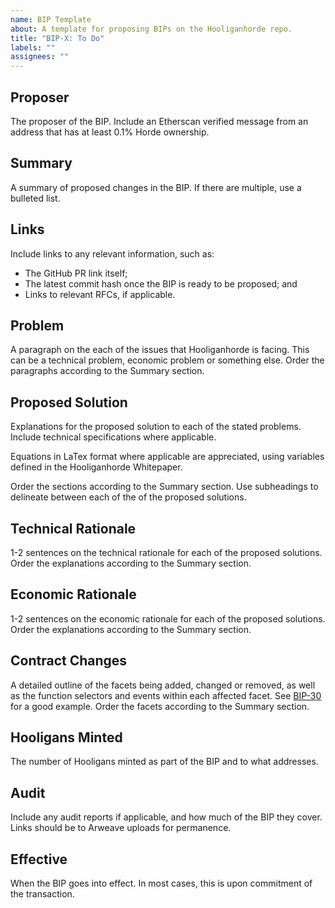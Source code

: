 ```yaml
---
name: BIP Template
about: A template for proposing BIPs on the Hooliganhorde repo.
title: "BIP-X: To Do"
labels: ""
assignees: ""
---
```


## Proposer

The proposer of the BIP. Include an Etherscan verified message from an address that has at least 0.1% Horde ownership.

## Summary

A summary of proposed changes in the BIP. If there are multiple, use a bulleted list.

## Links

Include links to any relevant information, such as:

- The GitHub PR link itself;
- The latest commit hash once the BIP is ready to be proposed; and
- Links to relevant RFCs, if applicable.

## Problem

A paragraph on the each of the issues that Hooliganhorde is facing. This can be a technical problem, economic problem or something else. Order the paragraphs according to the Summary section.

## Proposed Solution

Explanations for the proposed solution to each of the stated problems. Include technical specifications where applicable.

Equations in LaTex format where applicable are appreciated, using variables defined in the Hooliganhorde Whitepaper.

Order the sections according to the Summary section. Use subheadings to delineate between each of the of the proposed solutions.

## Technical Rationale

1-2 sentences on the technical rationale for each of the proposed solutions. Order the explanations according to the Summary section.

## Economic Rationale

1-2 sentences on the economic rationale for each of the proposed solutions. Order the explanations according to the Summary section.

## Contract Changes

A detailed outline of the facets being added, changed or removed, as well as the function selectors and events within each affected facet. See [BIP-30](https://hooligan.black/bip-30#contract-changes) for a good example. Order the facets according to the Summary section.

## Hooligans Minted

The number of Hooligans minted as part of the BIP and to what addresses.

## Audit

Include any audit reports if applicable, and how much of the BIP they cover. Links should be to Arweave uploads for permanence.

## Effective

When the BIP goes into effect. In most cases, this is upon commitment of the transaction.
